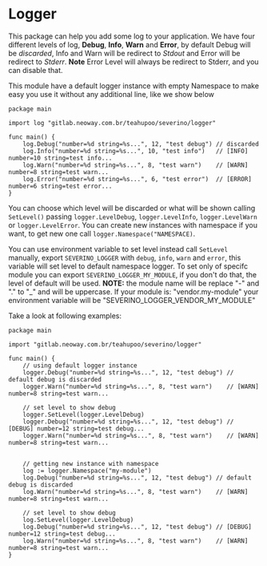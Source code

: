# Logger

This package can help you add some log to your application. We have four different levels of log, **Debug**, **Info**,
**Warn** and **Error**, by default Debug will be *discarded*, Info and Warn will be redirect to *Stdout* and Error will
be redirect to *Stderr*. **Note** Error Level will always be redirect to Stderr, and you can disable that.

This module have a default logger instance with empty Namespace to make easy you use it without any additional line, like we
show below
```
package main

import log "gitlab.neoway.com.br/teahupoo/severino/logger"

func main() {
    log.Debug("number=%d string=%s...", 12, "test debug") // discarded
    log.Info("number=%d string=%s...", 10, "test info")   // [INFO] number=10 string=test info...
    log.Warn("number=%d string=%s...", 8, "test warn")    // [WARN] number=8 string=test warn...
    log.Error("number=%d string=%s...", 6, "test error")  // [ERROR] number=6 string=test error...
}
```

You can choose which level will be discarded or what will be shown calling ```SetLevel()``` passing
```logger.LevelDebug```, ```logger.LevelInfo```, ```logger.LevelWarn``` or ```logger.LevelError```. You can create new
instances with namespace if you want, to get new one call ```logger.Namespace("NAMESPACE)```.

You can use environment variable to set level instead call ```SetLevel``` manually, export ```SEVERINO_LOGGER``` with
```debug```, ```info```, ```warn``` and ```error```, this variable will set level to default namespace logger. To set
only of specifc module you can export ```SEVERINO_LOGGER_MY_MODULE```, if you don't do that, the level of default will
be used.
**NOTE:** the module name will be replace "-" and "." to "_" and will be uppercase. If your module is: "vendor.my-module"
your environment variable will be "SEVERINO_LOGGER_VENDOR_MY_MODULE"

Take a look at following examples:

```
package main

import "gitlab.neoway.com.br/teahupoo/severino/logger"

func main() {
    // using default logger instance
    logger.Debug("number=%d string=%s...", 12, "test debug") // default debug is discarded
    logger.Warn("number=%d string=%s...", 8, "test warn")    // [WARN] number=8 string=test warn...

    // set level to show debug
    logger.SetLevel(logger.LevelDebug)
    logger.Debug("number=%d string=%s...", 12, "test debug") // [DEBUG] number=12 string=test debug...
    logger.Warn("number=%d string=%s...", 8, "test warn")    // [WARN] number=8 string=test warn...


    // getting new instance with namespace
    log := logger.Namespace("my-module")
    log.Debug("number=%d string=%s...", 12, "test debug") // default debug is discarded
    log.Warn("number=%d string=%s...", 8, "test warn")    // [WARN] number=8 string=test warn...

    // set level to show debug
    log.SetLevel(logger.LevelDebug)
    log.Debug("number=%d string=%s...", 12, "test debug") // [DEBUG] number=12 string=test debug...
    log.Warn("number=%d string=%s...", 8, "test warn")    // [WARN] number=8 string=test warn...
}
```
